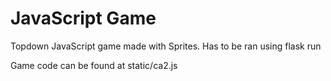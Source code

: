 # JavaScript Game
 Topdown JavaScript game made with Sprites. Has to be ran using flask run


Game code can be found at static/ca2.js
